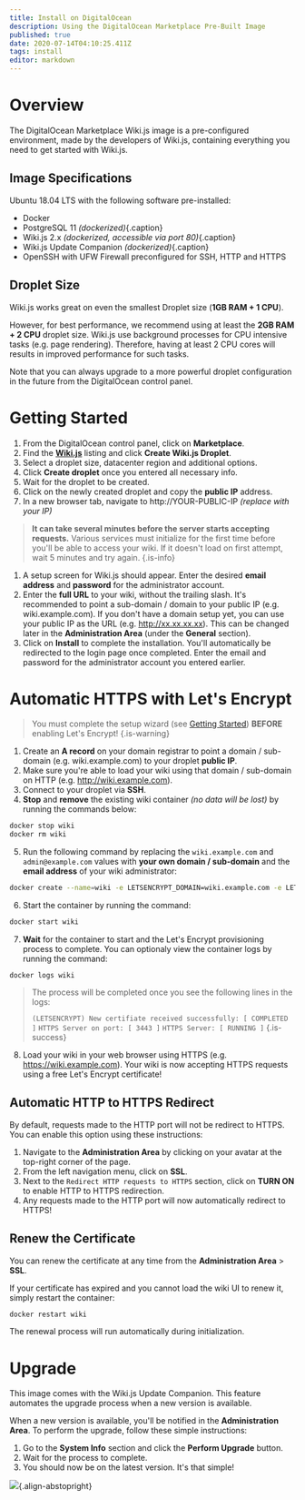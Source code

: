 ```yaml
---
title: Install on DigitalOcean
description: Using the DigitalOcean Marketplace Pre-Built Image
published: true
date: 2020-07-14T04:10:25.411Z
tags: install
editor: markdown
---
```


# Overview

The DigitalOcean Marketplace Wiki.js image is a pre-configured environment, made by the developers of Wiki.js, containing everything you need to get started with Wiki.js.

## Image Specifications

Ubuntu 18.04 LTS with the following software pre-installed:

- Docker
- PostgreSQL 11 *(dockerized)*{.caption}
- Wiki.js 2.x *(dockerized, accessible via port 80)*{.caption}
- Wiki.js Update Companion *(dockerized)*{.caption}
- OpenSSH with UFW Firewall preconfigured for SSH, HTTP and HTTPS

## Droplet Size

Wiki.js works great on even the smallest Droplet size (**1GB RAM + 1 CPU**).

However, for best performance, we recommend using at least the **2GB RAM + 2 CPU** droplet size. Wiki.js use background processes for CPU intensive tasks (e.g. page rendering). Therefore, having at least 2 CPU cores will results in improved performance for such tasks.

Note that you can always upgrade to a more powerful droplet configuration in the future from the DigitalOcean control panel.

# Getting Started

1. From the DigitalOcean control panel, click on **Marketplace**.
1. Find the [**Wiki.js**](https://marketplace.digitalocean.com/apps/wiki-js?refcode=5f7445bfa4d0) listing and click **Create Wiki.js Droplet**.
1. Select a droplet size, datacenter region and additional options.
1. Click **Create droplet** once you entered all necessary info.
1. Wait for the droplet to be created.
1. Click on the newly created droplet and copy the **public IP** address.
1. In a new browser tab, navigate to http://YOUR-PUBLIC-IP *(replace with your IP)*
  > **It can take several minutes before the server starts accepting requests.** Various services must initialize for the first time before you'll be able to access your wiki. If it doesn't load on first attempt, wait 5 minutes and try again.
  {.is-info}
1. A setup screen for Wiki.js should appear. Enter the desired **email address** and **password** for the administrator account.
1. Enter the **full URL** to your wiki, without the trailing slash. It's recommended to point a sub-domain / domain to your public IP (e.g. wiki.example.com). If you don't have a domain setup yet, you can use your public IP as the URL (e.g. http://xx.xx.xx.xx). This can be changed later in the **Administration Area** (under the **General** section).
1. Click on **Install** to complete the installation. You'll automatically be redirected to the login page once completed. Enter the email and password for the administrator account you entered earlier.

# Automatic HTTPS with Let's Encrypt

> You must complete the setup wizard (see [Getting Started](#getting-started)) **BEFORE** enabling Let's Encrypt!
{.is-warning}

1. Create an **A record** on your domain registrar to point a domain / sub-domain (e.g. wiki.example.com) to your droplet **public IP**.
2. Make sure you're able to load your wiki using that domain / sub-domain on HTTP (e.g. http://wiki.example.com).
3. Connect to your droplet via **SSH**.
4. **Stop** and **remove** the existing wiki container *(no data will be lost)* by running the commands below:

```bash
docker stop wiki
docker rm wiki
```

5. Run the following command by replacing the `wiki.example.com` and `admin@example.com` values with **your own domain / sub-domain** and the **email address** of your wiki administrator:

```bash
docker create --name=wiki -e LETSENCRYPT_DOMAIN=wiki.example.com -e LETSENCRYPT_EMAIL=admin@example.com -e SSL_ACTIVE=1 -e DB_TYPE=postgres -e DB_HOST=db -e DB_PORT=5432 -e DB_PASS_FILE=/etc/wiki/.db-secret -v /etc/wiki/.db-secret:/etc/wiki/.db-secret:ro -e DB_USER=wiki -e DB_NAME=wiki -e UPGRADE_COMPANION=1 --restart=unless-stopped -h wiki --network=wikinet -p 80:3000 -p 443:3443 requarks/wiki:2
```

6. Start the container by running the command:
```bash
docker start wiki
```

7. **Wait** for the container to start and the Let's Encrypt provisioning process to complete. You can optionaly view the container logs by running the command:
```
docker logs wiki
```
> The process will be completed once you see the following lines in the logs:
>
> `(LETSENCRYPT) New certifiate received successfully: [ COMPLETED ]`
> `HTTPS Server on port: [ 3443 ]`
> `HTTPS Server: [ RUNNING ]`
{.is-success}

8. Load your wiki in your web browser using HTTPS (e.g. https://wiki.example.com). Your wiki is now accepting HTTPS requests using a free Let's Encrypt certificate!

## Automatic HTTP to HTTPS Redirect

By default, requests made to the HTTP port will not be redirect to HTTPS. You can enable this option using these instructions:

1. Navigate to the **Administration Area** by clicking on your avatar at the top-right corner of the page.
2. From the left navigation menu, click on **SSL**.
3. Next to the `Redirect HTTP requests to HTTPS` section, click on **TURN ON** to enable HTTP to HTTPS redirection.
4. Any requests made to the HTTP port will now automatically redirect to HTTPS!

## Renew the Certificate

You can renew the certificate at any time from the **Administration Area** > **SSL**.

If your certificate has expired and you cannot load the wiki UI to renew it, simply restart the container:

```bash
docker restart wiki
```

The renewal process will run automatically during initialization.

# Upgrade

This image comes with the Wiki.js Update Companion. This feature automates the upgrade process when a new version is available.

When a new version is available, you'll be notified in the **Administration Area**. To perform the upgrade, follow these simple instructions:
1. Go to the **System Info** section and click the **Perform Upgrade** button.
1. Wait for the process to complete.
1. You should now be on the latest version. It's that simple!

![](https://static.requarks.io/logo/digitalocean-alt.svg){.align-abstopright}